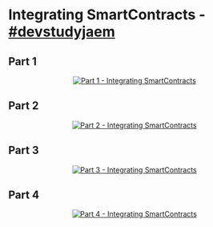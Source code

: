 # Integrating SmartContracts - [#devstudyjaem](https://twitter.com/search?q=%23devstudyjaem)

## Part 1
<center>

<a href="https://www.youtube.com/watch?v=BZeHY_COpa8&list=PLVz98HTQCJzTKvzvkQ1HEpztUL1XmS59H&index=5" target="_blank" title="Part 1 - Integrating SmartContracts"><img src="https://img.youtube.com/vi/Sl3K1_QR1Go/0.jpg" alt="Part 1 - Integrating SmartContracts"></a>

</center>

## Part 2
<center>

<a href="https://www.youtube.com/watch?v=IUGsjfaqVEc&list=PLVz98HTQCJzTKvzvkQ1HEpztUL1XmS59H&index=6" target="_blank" title="Part 2 - Integrating SmartContracts"><img src="https://img.youtube.com/vi/Sl3K1_QR1Go/0.jpg" alt="Part 2 - Integrating SmartContracts"></a>

</center>

## Part 3
<center>

<a href="https://www.youtube.com/watch?v=DGIMu4dmy78&list=PLVz98HTQCJzTKvzvkQ1HEpztUL1XmS59H&index=7" target="_blank" title="Part 3 - Integrating SmartContracts"><img src="https://img.youtube.com/vi/Sl3K1_QR1Go/0.jpg" alt="Part 3 - Integrating SmartContracts"></a>

</center>

## Part 4
<center>

<a href="https://www.youtube.com/watch?v=rhNbP-FevHo&list=PLVz98HTQCJzTKvzvkQ1HEpztUL1XmS59H&index=8" target="_blank" title="Part 4 - Integrating SmartContracts"><img src="https://img.youtube.com/vi/Sl3K1_QR1Go/0.jpg" alt="Part 4 - Integrating SmartContracts"></a>

</center>


